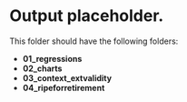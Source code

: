 # Output placeholder. 

This folder should have the following folders: 
- __01_regressions__
- __02_charts__
- __03_context_extvalidity__
- __04_ripeforretirement__
